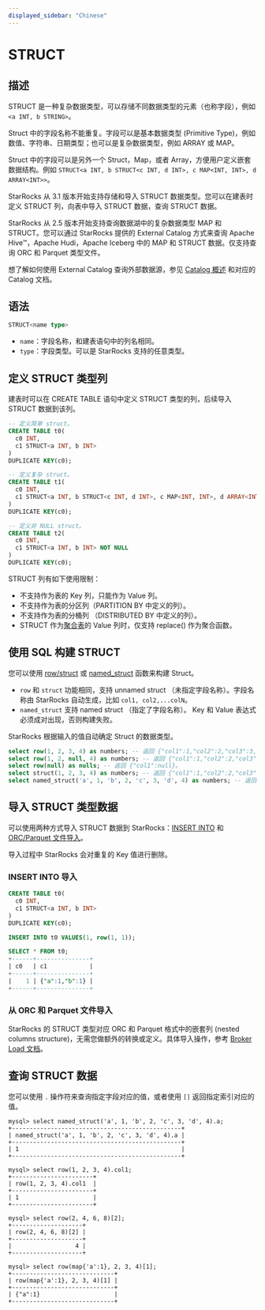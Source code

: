 ```yaml
---
displayed_sidebar: "Chinese"
---
```


# STRUCT

## 描述

STRUCT 是一种复杂数据类型，可以存储不同数据类型的元素（也称字段），例如 `<a INT, b STRING>`。

Struct 中的字段名称不能重复。字段可以是基本数据类型 (Primitive Type)，例如数值、字符串、日期类型；也可以是复杂数据类型，例如 ARRAY 或 MAP。

Struct 中的字段可以是另外一个 Struct，Map，或者 Array，方便用户定义嵌套数据结构。例如 `STRUCT<a INT, b STRUCT<c INT, d INT>, c MAP<INT, INT>, d ARRAY<INT>>`。

StarRocks 从 3.1 版本开始支持存储和导入 STRUCT 数据类型。您可以在建表时定义 STRUCT 列，向表中导入 STRUCT 数据，查询 STRUCT 数据。

StarRocks 从 2.5 版本开始支持查询数据湖中的复杂数据类型 MAP 和 STRUCT。您可以通过 StarRocks 提供的 External Catalog 方式来查询 Apache Hive™，Apache Hudi，Apache Iceberg 中的 MAP 和 STRUCT 数据。仅支持查询 ORC 和 Parquet 类型文件。

想了解如何使用 External Catalog 查询外部数据源，参见 [Catalog 概述](../../../data_source/catalog/catalog_overview.md) 和对应的 Catalog 文档。

## 语法

```SQL
STRUCT<name type>
```

- `name`：字段名称，和建表语句中的列名相同。
- `type`：字段类型。可以是 StarRocks 支持的任意类型。

## 定义 STRUCT 类型列

建表时可以在 CREATE TABLE 语句中定义 STRUCT 类型的列，后续导入 STRUCT 数据到该列。

```SQL
-- 定义简单 struct。
CREATE TABLE t0(
  c0 INT,
  c1 STRUCT<a INT, b INT>
)
DUPLICATE KEY(c0);

-- 定义复杂 struct。
CREATE TABLE t1(
  c0 INT,
  c1 STRUCT<a INT, b STRUCT<c INT, d INT>, c MAP<INT, INT>, d ARRAY<INT>>
)
DUPLICATE KEY(c0);

-- 定义非 NULL struct。
CREATE TABLE t2(
  c0 INT,
  c1 STRUCT<a INT, b INT> NOT NULL
)
DUPLICATE KEY(c0);
```

STRUCT 列有如下使用限制：

- 不支持作为表的 Key 列，只能作为 Value 列。
- 不支持作为表的分区列（PARTITION BY 中定义的列）。
- 不支持作为表的分桶列 （DISTRIBUTED BY 中定义的列）。
- STRUCT 作为[聚合表](../../../table_design/table_types/aggregate_table.md)的 Value 列时，仅支持 replace() 作为聚合函数。

## 使用 SQL 构建 STRUCT

您可以使用 [row/struct](../../sql-functions/struct-functions/row.md) 或 [named_struct](../../sql-functions/struct-functions/named_struct.md) 函数来构建 Struct。

- `row` 和 `struct` 功能相同，支持 unnamed struct （未指定字段名称）。字段名称由 StarRocks 自动生成，比如 `col1, col2,...colN`。
- `named_struct` 支持 named struct （指定了字段名称）。 Key 和 Value 表达式必须成对出现，否则构建失败。

StarRocks 根据输入的值自动确定 Struct 的数据类型。

```SQL
select row(1, 2, 3, 4) as numbers; -- 返回 {"col1":1,"col2":2,"col3":3,"col4":4}。
select row(1, 2, null, 4) as numbers; -- 返回 {"col1":1,"col2":2,"col3":null,"col4":4}。
select row(null) as nulls; -- 返回 {"col1":null}。
select struct(1, 2, 3, 4) as numbers; -- 返回 {"col1":1,"col2":2,"col3":3,"col4":4}。
select named_struct('a', 1, 'b', 2, 'c', 3, 'd', 4) as numbers; -- 返回 {"a":1,"b":2,"c":3,"d":4}。
```

## 导入 STRUCT 类型数据

可以使用两种方式导入 STRUCT 数据到 StarRocks：[INSERT INTO](../data-manipulation/INSERT.md) 和 [ORC/Parquet 文件导入](../data-manipulation/BROKER_LOAD.md)。

导入过程中 StarRocks 会对重复的 Key 值进行删除。

### INSERT INTO 导入

```SQL
CREATE TABLE t0(
  c0 INT,
  c1 STRUCT<a INT, b INT>
)
DUPLICATE KEY(c0);

INSERT INTO t0 VALUES(1, row(1, 1));

SELECT * FROM t0;
+------+---------------+
| c0   | c1            |
+------+---------------+
|    1 | {"a":1,"b":1} |
+------+---------------+
```

### 从 ORC 和 Parquet 文件导入

StarRocks 的 STRUCT 类型对应 ORC 和 Parquet 格式中的嵌套列 (nested columns structure)，无需您做额外的转换或定义。具体导入操作，参考 [Broker Load 文档](../data-manipulation/BROKER_LOAD.md)。

## 查询 STRUCT 数据

您可以使用 `.` 操作符来查询指定字段对应的值，或者使用 `[]` 返回指定索引对应的值。

```Plain
mysql> select named_struct('a', 1, 'b', 2, 'c', 3, 'd', 4).a;
+------------------------------------------------+
| named_struct('a', 1, 'b', 2, 'c', 3, 'd', 4).a |
+------------------------------------------------+
| 1                                              |
+------------------------------------------------+

mysql> select row(1, 2, 3, 4).col1;
+-----------------------+
| row(1, 2, 3, 4).col1  |
+-----------------------+
| 1                     |
+-----------------------+

mysql> select row(2, 4, 6, 8)[2];
+--------------------+
| row(2, 4, 6, 8)[2] |
+--------------------+
|                  4 |
+--------------------+

mysql> select row(map{'a':1}, 2, 3, 4)[1];
+-----------------------------+
| row(map{'a':1}, 2, 3, 4)[1] |
+-----------------------------+
| {"a":1}                     |
+-----------------------------+
```
